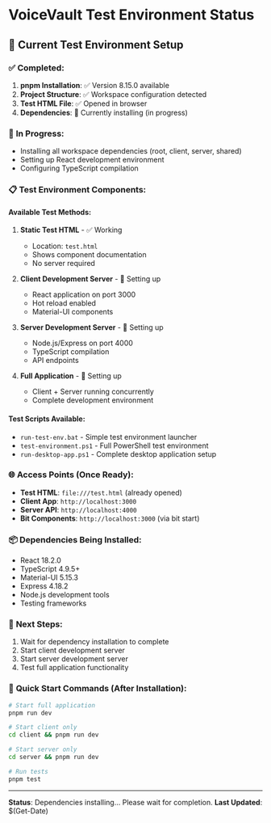 # VoiceVault Test Environment Status

## 🎯 Current Test Environment Setup

### ✅ **Completed:**
1. **pnpm Installation**: ✅ Version 8.15.0 available
2. **Project Structure**: ✅ Workspace configuration detected
3. **Test HTML File**: ✅ Opened in browser
4. **Dependencies**: 🔄 Currently installing (in progress)

### 🔄 **In Progress:**
- Installing all workspace dependencies (root, client, server, shared)
- Setting up React development environment
- Configuring TypeScript compilation

### 📋 **Test Environment Components:**

#### **Available Test Methods:**
1. **Static Test HTML** - ✅ Working
   - Location: `test.html`
   - Shows component documentation
   - No server required

2. **Client Development Server** - 🔄 Setting up
   - React application on port 3000
   - Hot reload enabled
   - Material-UI components

3. **Server Development Server** - 🔄 Setting up
   - Node.js/Express on port 4000
   - TypeScript compilation
   - API endpoints

4. **Full Application** - 🔄 Setting up
   - Client + Server running concurrently
   - Complete development environment

#### **Test Scripts Available:**
- `run-test-env.bat` - Simple test environment launcher
- `test-environment.ps1` - Full PowerShell test environment
- `run-desktop-app.ps1` - Complete desktop application setup

### 🌐 **Access Points (Once Ready):**
- **Test HTML**: `file:///test.html` (already opened)
- **Client App**: `http://localhost:3000`
- **Server API**: `http://localhost:4000`
- **Bit Components**: `http://localhost:3000` (via bit start)

### 📦 **Dependencies Being Installed:**
- React 18.2.0
- TypeScript 4.9.5+
- Material-UI 5.15.3
- Express 4.18.2
- Node.js development tools
- Testing frameworks

### 🔧 **Next Steps:**
1. Wait for dependency installation to complete
2. Start client development server
3. Start server development server
4. Test full application functionality

### 🚀 **Quick Start Commands (After Installation):**
```bash
# Start full application
pnpm run dev

# Start client only
cd client && pnpm run dev

# Start server only
cd server && pnpm run dev

# Run tests
pnpm test
```

---
**Status**: Dependencies installing... Please wait for completion.
**Last Updated**: $(Get-Date)